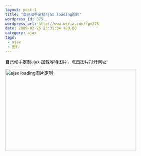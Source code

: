 ```yaml
--- 
layout: post-1
title: "自己动手定制ajax loading图片"
wordpress_id: 375
wordpress_url: http://www.wsria.com/?p=375
date: 2009-02-26 23:31:34 +08:00
category: ajax
tags: 
 - ajax
 - 图片
---
```

自己动手定制ajax 加载等待图片，点击图片打开网址

<a href="http://www.ajaxload.info/" target="_blank"><img class="size-full wp-image-376" title="ajaxloading" src="http://www.kafeitu.me/files/2009/02/ajaxloading.png" alt="ajax loading图片定制" width="420" height="263" /></a>
